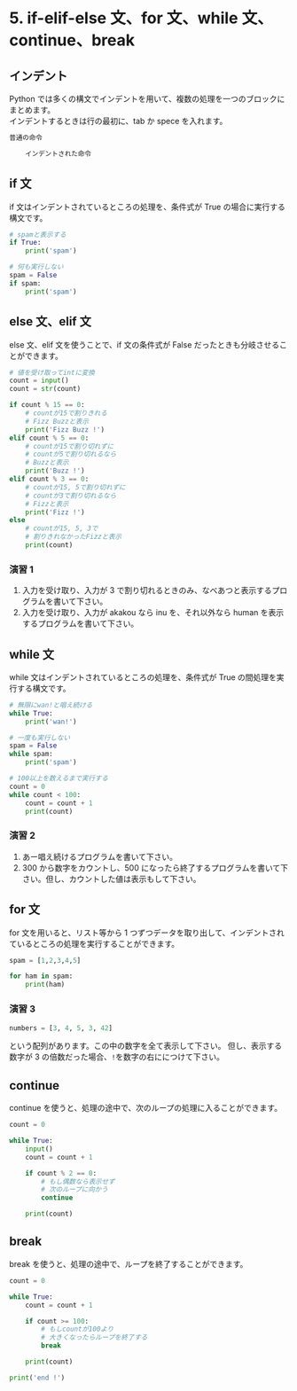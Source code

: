 # 5. if-elif-else 文、for 文、while 文、continue、break

## インデント

Python では多くの構文でインデントを用いて、複数の処理を一つのブロックにまとめます。  
インデントするときは行の最初に、tab か spece を入れます。

```py
普通の命令

    インデントされた命令
```

## if 文

if 文はインデントされているところの処理を、条件式が True の場合に実行する構文です。

```py
# spamと表示する
if True:
    print('spam')
```

```py
# 何も実行しない
spam = False
if spam:
    print('spam')
```

## else 文、elif 文

else 文、elif 文を使うことで、if 文の条件式が False だったときも分岐させることができます。

```py
# 値を受け取ってintに変換
count = input()
count = str(count)

if count % 15 == 0:
    # countが15で割りきれる
    # Fizz Buzzと表示
    print('Fizz Buzz !')
elif count % 5 == 0:
    # countが15で割り切れずに
    # countが5で割り切れるなら
    # Buzzと表示
    print('Buzz !')
elif count % 3 == 0:
    # countが15, 5で割り切れずに
    # countが3で割り切れるなら
    # Fizzと表示
    print('Fizz !')
else
    # countが15, 5, 3で
    # 割りきれなかったFizzと表示
    print(count)

```

### 演習 1

1. 入力を受け取り、入力が 3 で割り切れるときのみ、なべあつと表示するプログラムを書いて下さい。
2. 入力を受け取り、入力が akakou なら inu を、それ以外なら human を表示するプログラムを書いて下さい。

## while 文

while 文はインデントされているところの処理を、条件式が True の間処理を実行する構文です。

```py
# 無限にwan!と唱え続ける
while True:
    print('wan!')
```

```py
# 一度も実行しない
spam = False
while spam:
    print('spam')
```

```py
# 100以上を数えるまで実行する
count = 0
while count < 100:
    count = count + 1
    print(count)
```

### 演習 2

1. あー唱え続けるプログラムを書いて下さい。
2. 300 から数字をカウントし、500 になったら終了するプログラムを書いて下さい。但し、カウントした値は表示もして下さい。

## for 文

for 文を用いると、リスト等から 1 つずつデータを取り出して、インデントされているところの処理を実行することができます。

```py
spam = [1,2,3,4,5]

for ham in spam:
    print(ham)
```

### 演習 3

```py
numbers = [3, 4, 5, 3, 42]
```

という配列があります。この中の数字を全て表示して下さい。
但し、表示する数字が 3 の倍数だった場合、`!`を数字の右ににつけて下さい。

## continue

continue を使うと、処理の途中で、次のループの処理に入ることができます。

```py
count = 0

while True:
    input()
    count = count + 1

    if count % 2 == 0:
        # もし偶数なら表示せず
        # 次のループに向かう
        continue

    print(count)
```

## break

break を使うと、処理の途中で、ループを終了することができます。

```py
count = 0

while True:
    count = count + 1

    if count >= 100:
        # もしcountが100より
        # 大きくなったらループを終了する
        break

    print(count)

print('end !')
```
